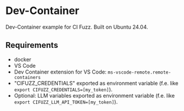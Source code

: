 # Dev-Container

Dev-Container example for CI Fuzz. Built on Ubuntu 24.04.

## Requirements
- docker
- VS Code
- Dev Container extension for VS Code: ```ms-vscode-remote.remote-containers```
- "CIFUZZ_CREDENTIALS" exported as environment variable (f.e. like `export CIFUZZ_CREDENTIALS=[my_token]`).
- Optional: LLM variables exported as environment variable (f.e. like `export CIFUZZ_LLM_API_TOKEN=[my_token]`).
